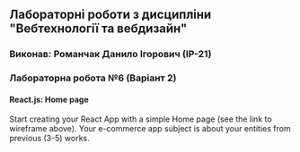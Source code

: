 ## Лабораторні роботи з дисципліни "Вебтехнології та вебдизайн"

### Виконав: Романчак Данило Ігорович (ІР-21)
### Лабораторна робота №6 (Варіант 2)

#### React.js: Home page

Start creating your React App with a simple Home page (see 
the link to wireframe above). Your e-commerce app subject is about your 
entities from previous (3-5) works.
